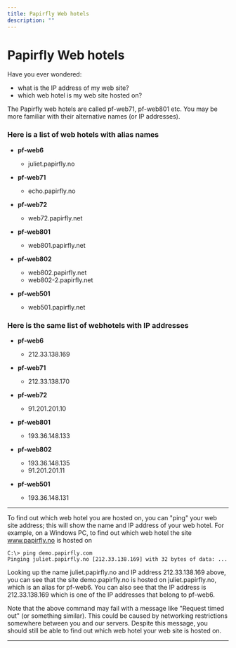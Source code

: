 ```yaml
---
title: Papirfly Web hotels
description: ""
---
```

# Papirfly Web hotels

Have you ever wondered:

* what is the IP address of my web site?
* which web hotel is my web site hosted on?

The Papirfly web hotels are called pf-web71, pf-web801 etc. You may be more familiar with their alternative names (or IP addresses).

### Here is a list of web hotels with alias names

* **pf-web6**

  * juliet.papirfly.no
* **pf-web71**

  * echo.papirfly.no
* **pf-web72**

  * web72.papirfly.net
* **pf-web801**

  * web801.papirfly.net
* **pf-web802**

  * web802.papirfly.net
  * web802-2.papirfly.net
* **pf-web501**

  * web501.papirfly.net

### Here is the same list of webhotels with IP addresses

* **pf-web6**

  * 212.33.138.169
* **pf-web71**

  * 212.33.138.170
* **pf-web72**

  * 91.201.201.10
* **pf-web801**

  * 193.36.148.133
* **pf-web802**

  * 193.36.148.135
  * 91.201.201.11
* **pf-web501**

  * 193.36.148.131

- - -

To find out which web hotel you are hosted on, you can "ping" your web site address; this will show the name and IP address of your web hotel. For example, on a Windows PC, to find out which web hotel the site www.papirfly.no is hosted on

```
C:\> ping demo.papirfly.com
Pinging juliet.papirfly.no [212.33.138.169] with 32 bytes of data: ...
```

Looking up the name juliet.papirfly.no and IP address 212.33.138.169 above, you can see that the site demo.papirfly.no is hosted on juliet.papirfly.no, which is an alias for pf-web6. You can also see that the IP address is 212.33.138.169 which is one of the IP addresses that belong to pf-web6.

Note that the above command may fail with a message like "Request timed out" (or something similar). This could be caused by networking restrictions somewhere between you and our servers. Despite this message, you should still be able to find out which web hotel your web site is hosted on.

- - -